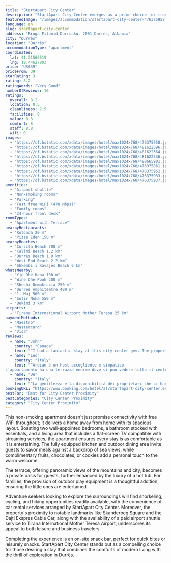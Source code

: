 ```yaml
---
title: "StartApart City Center"
description: "StartApart City Center emerges as a prime choice for travelers seeking a blend of comfort, convenience, and a touch of luxury in Durrës."
featuredImage: "/images/accommodation/startapart-city-center-476375958.jpg"
language: en
slug: startapart-city-center
address: "Rruga Filonid Durrsaku, 2001 Durrës, Albania"
city: "Durrës"
location: "Durrës"
accommodationType: "apartment"
coordinates:
  lat: 41.31566519
  lng: 19.44627803
price: "US$39"
priceFrom: 39
starRating: 3
rating: 8.2
ratingWords: "Very Good"
numberOfReviews: 10
ratings:
  overall: 8.2
  location: 8.5
  cleanliness: 7.5
  facilities: 8
  value: 8.3
  comfort: 8
  staff: 8.8
  wifi: 0
images:
  - "https://cf.bstatic.com/xdata/images/hotel/max1024x768/476375958.jpg?k=77f6c7676204ede9d53327a6aba86b0b47dcc258529d08bed5e7fe277db764ee&o=&hp=1"
  - "https://cf.bstatic.com/xdata/images/hotel/max1024x768/481622396.jpg?k=23745575a8a0250c91d3bfe8dde825e57b72e21c83c46aada95f4e6ce23ff64f&o=&hp=1"
  - "https://cf.bstatic.com/xdata/images/hotel/max1024x768/481622364.jpg?k=bde3665f33f23afbc6f670e5c85fcd9c486c57890d2b1fc1308ac9d0e9f75d8e&o=&hp=1"
  - "https://cf.bstatic.com/xdata/images/hotel/max1024x768/481622336.jpg?k=c502ca9aed07cbe0cc50c4c6e77e76c334c75f7177e1f365e883556d5c2bc75c&o=&hp=1"
  - "https://cf.bstatic.com/xdata/images/hotel/max1024x768/480665981.jpg?k=81b02ef9891815dca03efe9aa78ed393d3792123c041ca5ad8804818c3b7671a&o=&hp=1"
  - "https://cf.bstatic.com/xdata/images/hotel/max1024x768/476375861.jpg?k=f7d420d88351e8c477bfa7157f97436d41363f80a50839d5919de6ada6303ef5&o=&hp=1"
  - "https://cf.bstatic.com/xdata/images/hotel/max1024x768/476375952.jpg?k=a6c9b9d1b3c12e5d2019801380c02aa99940a9caff7c0f65acf1bcee2aabad40&o=&hp=1"
  - "https://cf.bstatic.com/xdata/images/hotel/max1024x768/476375933.jpg?k=f136b4b23f00a099327ea76a9692b7bf8585423f8af7a349fd5b1dea1357c5d7&o=&hp=1"
  - "https://cf.bstatic.com/xdata/images/hotel/max1024x768/476375937.jpg?k=3d5dd7e3be2ce2b77806d540731a07029e02d8fe3f0c14881bacab9c98d4da00&o=&hp=1"
amenities:
  - "Airport shuttle"
  - "Non-smoking rooms"
  - "Parking"
  - "Fast free WiFi (478 Mbps)"
  - "Family rooms"
  - "24-hour front desk"
roomTypes:
  - "Apartment with Terrace"
nearbyRestaurants:
  - "Rotonda 20 m"
  - "Pizza Eden 150 m"
nearbyBeaches:
  - "Currila Beach 700 m"
  - "Kallmi Beach 1.2 km"
  - "Durres Beach 1.8 km"
  - "West End Beach 2.2 km"
  - "Shkëmbi i Kavajës Beach 6 km"
whatsNearby:
  - "Yje Dhe Hena 100 m"
  - "Wine Dhe Pooh 200 m"
  - "Sheshi Demokracia 250 m"
  - "Durres Amphiteatre 400 m"
  - "1. Maj 500 m"
  - "Sotir Noka 550 m"
  - "Bekimi 3 km"
airports:
  - "Tirana International Airport Mother Teresa 25 km"
paymentMethods:
  - "Maestro"
  - "Mastercard"
  - "Visa"
reviews:
  - name: "John"
    country: "Canada"
    text: "“I had a fantastic stay at this city center gem. The property's high-quality amenities and stylish decor made for an indulgent experience. The panoramic views from my room were breathtaking, capturing the essence of the city. The attention to...”"
  - name: "Leo"
    country: "Italy"
    text: "“Ardian è un host accogliente e simpatico.
L'appartamento ha una terrazza enorme dove si può vedere tutto il centro di Durazzo dall'alto.”"
  - name: "De"
    country: "Italy"
    text: "“La gentilezza e la disponibilità dei proprietari che ci hanno risolto un bel problema. La posizione è ottima.”"
bookingURL: "https://www.booking.com/hotel/al/startapart-city-center.en-gb.html?aid=8035640"
bestFor: "Best for City Center Proximity"
bestCategories: "City Center Proximity"
category: "City Center Proximity"
---
```


This non-smoking apartment doesn't just promise connectivity with free WiFi throughout; it delivers a home away from home with its spacious layout. Boasting two well-appointed bedrooms, a bathroom stocked with essentials, and a living area that includes a flat-screen TV compatible with streaming services, the apartment ensures every stay is as comfortable as it is entertaining. The fully equipped kitchen and outdoor dining area invite guests to savor meals against a backdrop of sea views, while complimentary fruits, chocolates, or cookies add a personal touch to the warm welcome.

The terrace, offering panoramic views of the mountains and city, becomes a private oasis for guests, further enhanced by the luxury of a hot tub. For families, the provision of outdoor play equipment is a thoughtful addition, ensuring the little ones are entertained.

Adventure seekers looking to explore the surroundings will find snorkeling, cycling, and hiking opportunities readily available, with the convenience of car rental services arranged by StartApart City Center. Moreover, the property's proximity to notable landmarks like Skanderbeg Square and the Dajti Ekspres Cable Car, along with the availability of a paid airport shuttle service to Tirana International Mother Teresa Airport, underscores its appeal to both leisure and business travelers.

Completing the experience is an on-site snack bar, perfect for quick bites or leisurely snacks. StartApart City Center stands out as a compelling choice for those desiring a stay that combines the comforts of modern living with the thrill of exploration in Durrës.